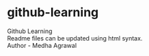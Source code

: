 # github-learning
Github Learning
<br>
Readme files can be updated using html syntax.
<br>
Author - Medha Agrawal
